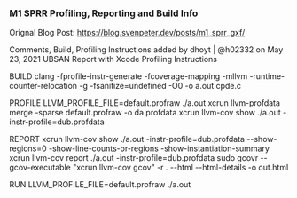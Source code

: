### M1 SPRR Profiling, Reporting and Build Info

Orignal Blog Post: https://blog.svenpeter.dev/posts/m1_sprr_gxf/
 
 Comments, Build, Profiling Instructions added by dhoyt | @h02332 on May 23, 2021
 UBSAN Report with Xcode Profiling Instructions

BUILD 
 	clang -fprofile-instr-generate -fcoverage-mapping -mllvm -runtime-counter-relocation -g -fsanitize=undefined -O0 -o a.out cpde.c
 
PROFILE 
 	LLVM_PROFILE_FILE=default.profraw ./a.out
	xcrun llvm-profdata merge -sparse default.profraw -o da.profdata
	xcrun llvm-cov show ./a.out -instr-profile=dub.profdata

REPORT
 xcrun llvm-cov show ./a.out -instr-profile=dub.profdata --show-regions=0 -show-line-counts-or-regions -show-instantiation-summary
 xcrun llvm-cov report ./a.out -instr-profile=dub.profdata
 sudo gcovr --gcov-executable "xcrun llvm-cov gcov" -r . --html --html-details -o out.html

RUN
	LLVM_PROFILE_FILE=default.profraw ./a.out
